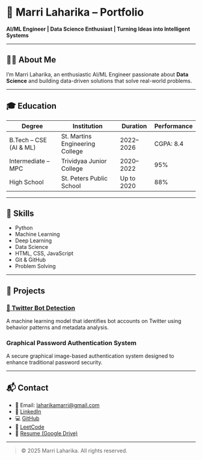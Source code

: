 # 🌟 Marri Laharika – Portfolio

**AI/ML Engineer | Data Science Enthusiast | Turning Ideas into Intelligent Systems**

---

## 👩‍💻 About Me

I’m Marri Laharika, an enthusiastic AI/ML Engineer passionate about **Data Science** and building data-driven solutions that solve real-world problems.

---

## 🎓 Education

| Degree                       | Institution                    | Duration     | Performance |
|-----------------------------|--------------------------------|--------------|-------------|
| B.Tech – CSE (AI & ML)      | St. Martins Engineering College | 2022–2026    | CGPA: 8.4   |
| Intermediate – MPC          | Trividyaa Junior College       | 2020–2022    | 95%         |
| High School                 | St. Peters Public School       | Up to 2020   | 88%         |

---

## 💼 Skills

- Python  
- Machine Learning  
- Deep Learning  
- Data Science  
- HTML, CSS, JavaScript  
- Git & GitHub  
- Problem Solving  

---

## 🚀 Projects

### [🔗 Twitter Bot Detection](https://github.com/laharika0127/detecting-twitter-bots)
A machine learning model that identifies bot accounts on Twitter using behavior patterns and metadata analysis.

### Graphical Password Authentication System
A secure graphical image-based authentication system designed to enhance traditional password security.

---

## 📬 Contact

- 📧 Email: [laharikamarri@gmail.com](mailto:laharikamarri@gmail.com)  
- 🔗 [LinkedIn](https://www.linkedin.com/in/laharikamarri/)  
- 💻 [GitHub](https://github.com/laharika0127)  
- 🧠 [LeetCode](https://leetcode.com/u/laharika27/)  
- 📄 [Resume (Google Drive)](https://drive.google.com/file/d/16Vh_1Utb96JZwlknwgifKvluuLgx3Gg7/view)

---

> © 2025 Marri Laharika. All rights reserved.
